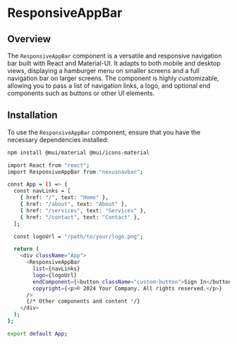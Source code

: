 # ResponsiveAppBar

## Overview

The `ResponsiveAppBar` component is a versatile and responsive navigation bar built with React and Material-UI. It adapts to both mobile and desktop views, displaying a hamburger menu on smaller screens and a full navigation bar on larger screens. The component is highly customizable, allowing you to pass a list of navigation links, a logo, and optional end components such as buttons or other UI elements.

## Installation

To use the `ResponsiveAppBar` component, ensure that you have the necessary dependencies installed:

```bash
npm install @mui/material @mui/icons-material

import React from "react";
import ResponsiveAppBar from "nexusnavbar";

const App = () => {
  const navLinks = [
    { href: "/", text: "Home" },
    { href: "/about", text: "About" },
    { href: "/services", text: "Services" },
    { href: "/contact", text: "Contact" },
  ];

  const logoUrl = "/path/to/your/logo.png";

  return (
    <div className="App">
      <ResponsiveAppBar
        list={navLinks}
        logo={logoUrl}
        endComponent={<button className="custom-button">Sign In</button>}
        copyright={<p>© 2024 Your Company. All rights reserved.</p>}
      />
      {/* Other components and content */}
    </div>
  );
};

export default App;


```
